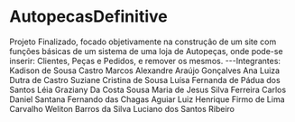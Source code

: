 # AutopecasDefinitive
 Projeto Finalizado, focado objetivamente na construçâo de um site com funções básicas de um sistema de uma loja de Autopeças, onde pode-se inserir: Clientes, Peças e Pedidos, e remover os mesmos.
---Integrantes:
Kadison de Sousa Castro
Marcos Alexandre Araújo Gonçalves
Ana Luiza Dutra de Castro
Suziane Cristina de Sousa
Luísa Fernanda de Pádua dos Santos
Léia Graziany Da Costa Sousa 
Maria de Jesus Silva Ferreira 
Carlos Daniel Santana
Fernando das Chagas Aguiar
Luiz Henrique Firmo de Lima Carvalho
Weliton Barros da Silva
Luciano dos Santos Ribeiro
